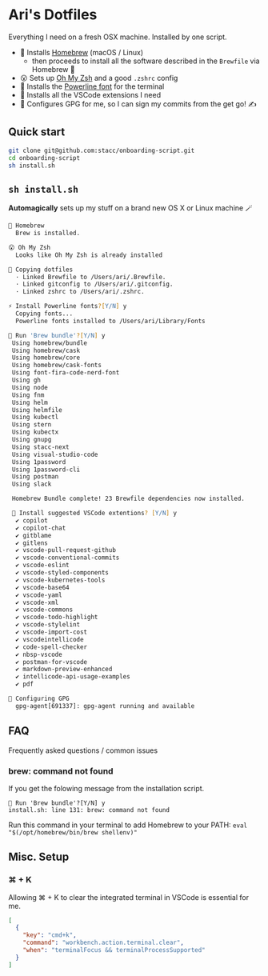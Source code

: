 # Ari's Dotfiles

Everything I need on a fresh OSX machine. Installed by one script.


* 🍺 Installs [Homebrew](https://brew.sh/) (macOS / Linux)
  * then proceeds to install all the software described in the `Brewfile` via Homebrew 🤝
* 😮 Sets up [Oh My Zsh](https://ohmyz.sh/) and a good `.zshrc` config
* 🔌 Installs the [Powerline font](https://github.com/powerline/fonts)  for the terminal
* 🧩 Installs all the VSCode extensions I need
* 🔑 Configures GPG for me, so I can sign my commits from the get go! ✍️

## Quick start

```bash
git clone git@github.com:stacc/onboarding-script.git
cd onboarding-script
sh install.sh
```

## `sh install.sh`

**Automagically** sets up my stuff on a brand new OS X or Linux machine 🪄

```zsh
🍺 Homebrew
  Brew is installed.

😮 Oh My Zsh
  Looks like Oh My Zsh is already installed

🔗 Copying dotfiles
  · Linked Brewfile to /Users/ari/.Brewfile.
  · Linked gitconfig to /Users/ari/.gitconfig.
  · Linked zshrc to /Users/ari/.zshrc.

⚡️ Install Powerline fonts?[Y/N] y
  Copying fonts...
  Powerline fonts installed to /Users/ari/Library/Fonts

🍻 Run 'Brew bundle'?[Y/N] y
 Using homebrew/bundle
 Using homebrew/cask
 Using homebrew/core
 Using homebrew/cask-fonts
 Using font-fira-code-nerd-font
 Using gh
 Using node
 Using fnm
 Using helm
 Using helmfile
 Using kubectl
 Using stern
 Using kubectx
 Using gnupg
 Using stacc-next
 Using visual-studio-code
 Using 1password
 Using 1password-cli
 Using postman
 Using slack

 Homebrew Bundle complete! 23 Brewfile dependencies now installed.

 🧩 Install suggested VSCode extentions? [Y/N] y
  ✔ copilot
  ✔ copilot-chat
  ✔ gitblame
  ✔ gitlens
  ✔ vscode-pull-request-github
  ✔ vscode-conventional-commits
  ✔ vscode-eslint
  ✔ vscode-styled-components
  ✔ vscode-kubernetes-tools
  ✔ vscode-base64
  ✔ vscode-yaml
  ✔ vscode-xml
  ✔ vscode-commons
  ✔ vscode-todo-highlight
  ✔ vscode-stylelint
  ✔ vscode-import-cost
  ✔ vscodeintellicode
  ✔ code-spell-checker
  ✔ nbsp-vscode
  ✔ postman-for-vscode
  ✔ markdown-preview-enhanced
  ✔ intellicode-api-usage-examples
  ✔ pdf

🔑 Configuring GPG
  gpg-agent[691337]: gpg-agent running and available
```

## FAQ
Frequently asked questions / common issues

### brew: command not found
If you get the folowing message from the installation script. 
```
🍻 Run 'Brew bundle'?[Y/N] y
install.sh: line 131: brew: command not found
```

Run this command in your terminal to add Homebrew to your PATH:
`eval "$(/opt/homebrew/bin/brew shellenv)"`

## Misc. Setup

### ⌘ + K
Allowing ⌘ + K to clear the integrated terminal in VSCode is essential for me.

```json
[
  {
    "key": "cmd+k",
    "command": "workbench.action.terminal.clear",
    "when": "terminalFocus && terminalProcessSupported"
  }
]
```

